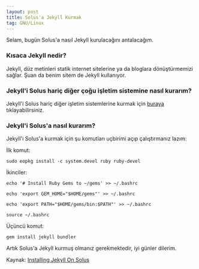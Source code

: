 ```yaml
---
layout: post
title: Solus'a Jekyll Kurmak
tag: GNU/Linux
---
```

Selam, bugün Solus'a nasıl Jekyll kurulacağını antalacağım.

### Kısaca Jekyll nedir?

Jekyll, düz metinleri statik internet sitelerine ya da bloglara dönüştürmemizi sağlar. 
Şuan da benim sitem de Jekyll kullanıyor.

### Jekyll'i Solus hariç diğer çoğu işletim sistemine nasıl kurarım?

Jekyll'i Solus hariç diğer işletim sistemlerine kurmak için [buraya](https://jekyllrb.com/docs/installation/) tıklayabilirsiniz.

### Jekyll'i Solus'a nasıl kurarım?

Jekyll'i Solus'a kurmak için şu komutları uçbirimi açıp çalıştırmanız lazım:

İlk komut:

`sudo eopkg install -c system.devel ruby ruby-devel`

İkinciler:

`echo '# Install Ruby Gems to ~/gems' >> ~/.bashrc`

`echo 'export GEM_HOME="$HOME/gems"' >> ~/.bashrc`

`echo 'export PATH="$HOME/gems/bin:$PATH"' >> ~/.bashrc`

`source ~/.bashrc`

Üçüncü komut:

`gem install jekyll bundler`

Artık Solus'a Jekyll kurmuş olmanız gerekmektedir, iyi günler dilerim.

Kaynak: [Installing Jekyll On Solus](https://mukhtharcm.github.io/linux/jekyll-in-solus/)
